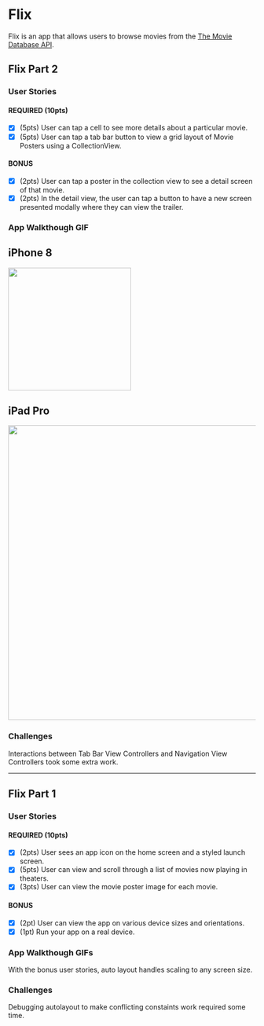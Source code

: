 # Flix
Flix is an app that allows users to browse movies from the [The Movie Database API](http://docs.themoviedb.apiary.io/#).

## Flix Part 2

### User Stories

#### REQUIRED (10pts)
- [x] (5pts) User can tap a cell to see more details about a particular movie.
- [x] (5pts) User can tap a tab bar button to view a grid layout of Movie Posters using a CollectionView.

#### BONUS
- [x] (2pts) User can tap a poster in the collection view to see a detail screen of that movie.
- [x] (2pts) In the detail view, the user can tap a button to have a new screen presented modally where they can view the trailer.

### App Walkthough GIF

## iPhone 8
<img src="http://g.recordit.co/kgQxCqBasM.gif" width=250><br>

## iPad Pro
<img src="http://g.recordit.co/EGP3iINlBo.gif" width=600><br>

### Challenges
Interactions between Tab Bar View Controllers and Navigation View Controllers took some extra work.


---

## Flix Part 1

### User Stories

#### REQUIRED (10pts)
- [x] (2pts) User sees an app icon on the home screen and a styled launch screen.
- [x] (5pts) User can view and scroll through a list of movies now playing in theaters.
- [x] (3pts) User can view the movie poster image for each movie.

#### BONUS
- [x] (2pt) User can view the app on various device sizes and orientations.
- [x] (1pt) Run your app on a real device.

### App Walkthough GIFs
With the bonus user stories, auto layout handles scaling to any screen size.


### Challenges
Debugging autolayout to make conflicting constaints work required some time.
